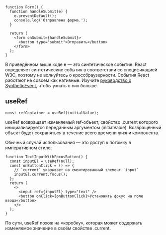```
function Form() {
  function handleSubmit(e) {
    e.preventDefault();
    console.log('Отправлена форма.');
  }

  return (
    <form onSubmit={handleSubmit}>
      <button type="submit">Отправить</button>
    </form>
  );
}
```
В приведённом выше коде e — это синтетическое событие. React определяет синтетические события в соответствии со спецификацией W3C, поэтому не волнуйтесь о кроссбраузерности. События React работают не совсем как нативные. Изучите [руководство о SyntheticEvent](https://ru.reactjs.org/docs/events.html), чтобы узнать о них больше.

## useRef 

```
const refContainer = useRef(initialValue);
```
useRef возвращает изменяемый ref-объект, свойство .current которого инициализируется переданным аргументом (initialValue). Возвращённый объект будет сохраняться в течение всего времени жизни компонента.

Обычный случай использования — это доступ к потомку в императивном стиле:
```
function TextInputWithFocusButton() {
  const inputEl = useRef(null);
  const onButtonClick = () => {
    // `current` указывает на смонтированный элемент `input`
    inputEl.current.focus();
  };
  return (
    <>
      <input ref={inputEl} type="text" />
      <button onClick={onButtonClick}>Установить фокус на поле ввода</button>
    </>
  );
}
```

По сути, useRef похож на «коробку», которая может содержать изменяемое значение в своём свойстве .current.

